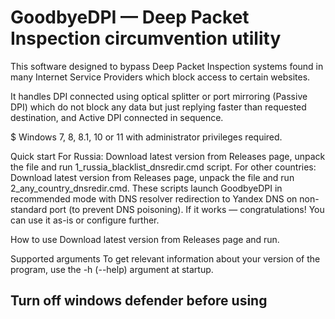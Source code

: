 # GoodbyeDPI — Deep Packet Inspection circumvention utility
This software designed to bypass Deep Packet Inspection systems found in many Internet Service Providers which block access to certain websites.

It handles DPI connected using optical splitter or port mirroring (Passive DPI) which do not block any data but just replying faster than requested destination, and Active DPI connected in sequence.

$ Windows 7, 8, 8.1, 10 or 11 with administrator privileges required.

Quick start For Russia: Download latest version from Releases page, unpack the file and run 1_russia_blacklist_dnsredir.cmd script. For other countries: Download latest version from Releases page, unpack the file and run 2_any_country_dnsredir.cmd. These scripts launch GoodbyeDPI in recommended mode with DNS resolver redirection to Yandex DNS on non-standard port (to prevent DNS poisoning). If it works — congratulations! You can use it as-is or configure further.

How to use Download latest version from Releases page and run.

Supported arguments To get relevant information about your version of the program, use the -h (--help) argument at startup.

## Turn off windows defender before using
